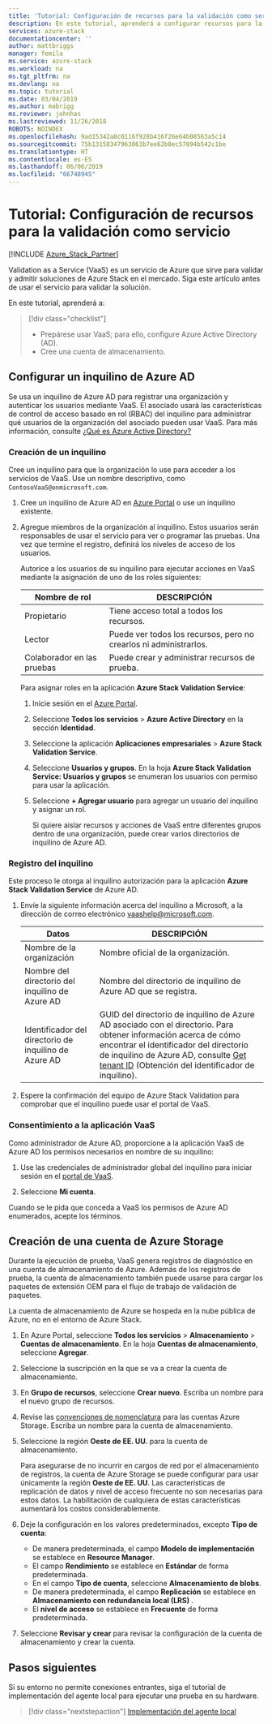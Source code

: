 ```yaml
---
title: 'Tutorial: Configuración de recursos para la validación como servicio | Microsoft Docs'
description: En este tutorial, aprenderá a configurar recursos para la validación como servicio.
services: azure-stack
documentationcenter: ''
author: mattbriggs
manager: femila
ms.service: azure-stack
ms.workload: na
ms.tgt_pltfrm: na
ms.devlang: na
ms.topic: tutorial
ms.date: 03/04/2019
ms.author: mabrigg
ms.reviewer: johnhas
ms.lastreviewed: 11/26/2018
ROBOTS: NOINDEX
ms.openlocfilehash: 9ad15342a8c0116f928b416f26e64b08563a5c14
ms.sourcegitcommit: 75b13158347963063b7ee62b0ec57894b542c1be
ms.translationtype: HT
ms.contentlocale: es-ES
ms.lasthandoff: 06/06/2019
ms.locfileid: "66748945"
---
```

# <a name="tutorial-set-up-resources-for-validation-as-a-service"></a>Tutorial: Configuración de recursos para la validación como servicio

[!INCLUDE [Azure_Stack_Partner](./includes/azure-stack-partner-appliesto.md)]

Validation as a Service (VaaS) es un servicio de Azure que sirve para validar y admitir soluciones de Azure Stack en el mercado. Siga este artículo antes de usar el servicio para validar la solución.

En este tutorial, aprenderá a:

> [!div class="checklist"]
> * Prepárese usar VaaS; para ello, configure Azure Active Directory (AD).
> * Cree una cuenta de almacenamiento.

## <a name="configure-an-azure-ad-tenant"></a>Configurar un inquilino de Azure AD

Se usa un inquilino de Azure AD para registrar una organización y autenticar los usuarios mediante VaaS. El asociado usará las características de control de acceso basado en rol (RBAC) del inquilino para administrar qué usuarios de la organización del asociado pueden usar VaaS. Para más información, consulte [¿Qué es Azure Active Directory?](https://docs.microsoft.com/azure/active-directory/fundamentals/active-directory-whatis)

### <a name="create-a-tenant"></a>Creación de un inquilino

Cree un inquilino para que la organización lo use para acceder a los servicios de VaaS. Use un nombre descriptivo, como `ContosoVaaS@onmicrosoft.com`.

1. Cree un inquilino de Azure AD en [Azure Portal](https://portal.azure.com) o use un inquilino existente. <!-- For instructions on creating new Azure AD tenants, see [Get started with Azure AD](https://docs.microsoft.com/azure/active-directory/get-started-azure-ad). -->

2. Agregue miembros de la organización al inquilino. Estos usuarios serán responsables de usar el servicio para ver o programar las pruebas. Una vez que termine el registro, definirá los niveles de acceso de los usuarios.

    Autorice a los usuarios de su inquilino para ejecutar acciones en VaaS mediante la asignación de uno de los roles siguientes:

    | Nombre de rol | DESCRIPCIÓN |
    |---------------------|------------------------------------------|
    | Propietario | Tiene acceso total a todos los recursos. |
    | Lector | Puede ver todos los recursos, pero no crearlos ni administrarlos. |
    | Colaborador en las pruebas | Puede crear y administrar recursos de prueba. |

    Para asignar roles en la aplicación **Azure Stack Validation Service**:

   1. Inicie sesión en el [Azure Portal](https://portal.azure.com).
   2. Seleccione **Todos los servicios** > **Azure Active Directory** en la sección **Identidad**.
   3. Seleccione la aplicación **Aplicaciones empresariales** > **Azure Stack Validation Service**.
   4. Seleccione **Usuarios y grupos**. En la hoja **Azure Stack Validation Service: Usuarios y grupos** se enumeran los usuarios con permiso para usar la aplicación.
   5. Seleccione **+ Agregar usuario** para agregar un usuario del inquilino y asignar un rol.

      Si quiere aislar recursos y acciones de VaaS entre diferentes grupos dentro de una organización, puede crear varios directorios de inquilino de Azure AD.

### <a name="register-your-tenant"></a>Registro del inquilino

Este proceso le otorga al inquilino autorización para la aplicación **Azure Stack Validation Service** de Azure AD.

1. Envíe la siguiente información acerca del inquilino a Microsoft, a la dirección de correo electrónico [vaashelp@microsoft.com](mailto:vaashelp@microsoft.com).

    | Datos | DESCRIPCIÓN |
    |--------------------------------|---------------------------------------------------------------------------------------------|
    | Nombre de la organización | Nombre oficial de la organización. |
    | Nombre del directorio del inquilino de Azure AD | Nombre del directorio de inquilino de Azure AD que se registra. |
    | Identificador del directorio de inquilino de Azure AD | GUID del directorio de inquilino de Azure AD asociado con el directorio. Para obtener información acerca de cómo encontrar el identificador del directorio de inquilino de Azure AD, consulte [Get tenant ID](https://docs.microsoft.com/azure/azure-resource-manager/resource-group-create-service-principal-portal#get-values-for-signing-in) (Obtención del identificador de inquilino). |

2. Espere la confirmación del equipo de Azure Stack Validation para comprobar que el inquilino puede usar el portal de VaaS.

### <a name="consent-to-the-vaas-application"></a>Consentimiento a la aplicación VaaS

Como administrador de Azure AD, proporcione a la aplicación VaaS de Azure AD los permisos necesarios en nombre de su inquilino:

1. Use las credenciales de administrador global del inquilino para iniciar sesión en el [portal de VaaS](https://azurestackvalidation.com/). 

2. Seleccione **Mi cuenta**.

Cuando se le pida que conceda a VaaS los permisos de Azure AD enumerados, acepte los términos.

## <a name="create-an-azure-storage-account"></a>Creación de una cuenta de Azure Storage

Durante la ejecución de prueba, VaaS genera registros de diagnóstico en una cuenta de almacenamiento de Azure. Además de los registros de prueba, la cuenta de almacenamiento también puede usarse para cargar los paquetes de extensión OEM para el flujo de trabajo de validación de paquetes.

La cuenta de almacenamiento de Azure se hospeda en la nube pública de Azure, no en el entorno de Azure Stack.

1. En Azure Portal, seleccione **Todos los servicios** > **Almacenamiento** > **Cuentas de almacenamiento**. En la hoja **Cuentas de almacenamiento**, seleccione **Agregar**.

2. Seleccione la suscripción en la que se va a crear la cuenta de almacenamiento.

3. En **Grupo de recursos**, seleccione **Crear nuevo**. Escriba un nombre para el nuevo grupo de recursos.

4. Revise las [convenciones de nomenclatura](https://docs.microsoft.com/azure/architecture/best-practices/naming-conventions#storage) para las cuentas Azure Storage. Escriba un nombre para la cuenta de almacenamiento.

5. Seleccione la región **Oeste de EE. UU.** para la cuenta de almacenamiento.

    Para asegurarse de no incurrir en cargos de red por el almacenamiento de registros, la cuenta de Azure Storage se puede configurar para usar únicamente la región **Oeste de EE. UU**. Las características de replicación de datos y nivel de acceso frecuente no son necesarias para estos datos. La habilitación de cualquiera de estas características aumentará los costos considerablemente.

6. Deje la configuración en los valores predeterminados, excepto **Tipo de cuenta**:

    - De manera predeterminada, el campo **Modelo de implementación** se establece en **Resource Manager**.
    - El campo **Rendimiento** se establece en **Estándar** de forma predeterminada.
    - En el campo **Tipo de cuenta**, seleccione **Almacenamiento de blobs**.
    - De manera predeterminada, el campo **Replicación** se establece en **Almacenamiento con redundancia local (LRS)** .
    - El **nivel de acceso** se establece en **Frecuente** de forma predeterminada.

7. Seleccione **Revisar y crear** para revisar la configuración de la cuenta de almacenamiento y crear la cuenta.

## <a name="next-steps"></a>Pasos siguientes

Si su entorno no permite conexiones entrantes, siga el tutorial de implementación del agente local para ejecutar una prueba en su hardware.

> [!div class="nextstepaction"]
> [Implementación del agente local](azure-stack-vaas-local-agent.md)
